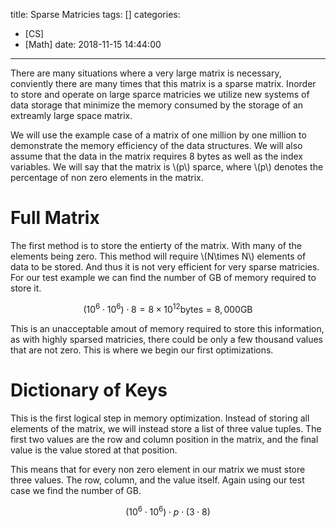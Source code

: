 title: Sparse Matricies
tags: []
categories:
  - [CS]
  - [Math]
date: 2018-11-15 14:44:00
---
There are many situations where a very large matrix is necessary, conviently there are many times that this matrix is a sparse matrix. Inorder to store and operate on large sparce matricies we utilize new systems of data storage that minimize the memory consumed by the storage of an extreamly large space matrix.

<!-- more -->

We will use the example case of a matrix of one million by one million to demonstrate the memory efficiency of the data structures. We will also assume that the data in the matrix requires 8 bytes as well as the index variables. We will say that the matrix is \\(p\\) sparce, where \\(p\\) denotes the percentage of non zero elements in the matrix.


# Full Matrix #

The first method is to store the entierty of the matrix. With many of the elements being zero. This method will require \\(N\times N\\) elements of data to be stored. And thus it is not very efficient for very sparse matricies. For our test example we can find the number of GB of memory required to store it.

$$
\left(10^6\cdot10^6\right)\cdot 8 = 8\times10^{12}\text{bytes}=8,000\text{GB}
$$

This is an unacceptable amout of memory required to store this information, as with highly sparsed matricies, there could be only a few thousand values that are not zero. This is where we begin our first optimizations.

# Dictionary of Keys #

This is the first logical step in memory optimization. Instead of storing all elements of the matrix, we will instead store a list of three value tuples. The first two values are the row and column position in the matrix, and the final value is the value stored at that position.

This means that for every non zero element in our matrix we must store three values. The row, column, and the value itself. Again using our test case we find the number of GB.

$$
\left(10^6\cdot10^6\right)\cdot p \cdot (3\cdot8)
$$
